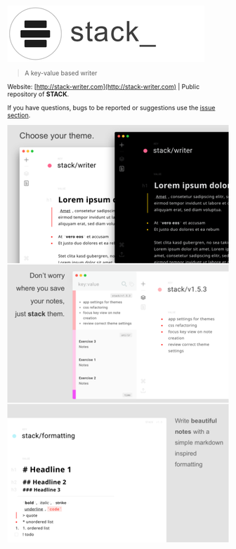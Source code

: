 ![Stack](./assets/images/logo_banner.png "Stack")

> A key-value based writer

Website: [http://stack-writer.com](http://stack-writer.com) | Public repository of **STACK**.

If you have questions, bugs to be reported or suggestions use the [issue section](https://github.com/chryb/stack-public/issues).

![img01](./assets/images/screenshots/s1.png "s1")
![img02](./assets/images/screenshots/s2.png "s2")
![img03](./assets/images/screenshots/s4.png "s3")
